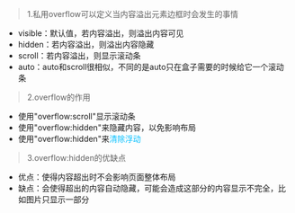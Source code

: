 >1.私用overflow可以定义当内容溢出元素边框时会发生的事情
- visible：默认值，若内容溢出，则溢出内容可见
- hidden：若内容溢出，则溢出内容隐藏
- scroll：若内容溢出，则显示滚动条
- auto：auto和scroll很相似，不同的是auto只在盒子需要的时候给它一个滚动条  

>2.overflow的作用
- 使用"overflow:scroll"显示滚动条
- 使用"overflow:hidden"来隐藏内容，以免影响布局
- 使用"overflow:hidden"来<span style="color:deepskyblue">清除浮动</span> 
  
>3.overflow:hidden的优缺点
- 优点：使得内容超出时不会影响页面整体布局
- 缺点：会使得超出的内容自动隐藏，可能会造成这部分的内容显示不完全，比如图片只显示一部分